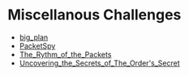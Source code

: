 # Miscellanous Challenges

- [big_plan](./big_plan/)
- [PacketSpy](./PacketSpy/)
- [The_Rythm_of_the_Packets](./The_Rythm_of_the_Packets/)
- [Uncovering_the_Secrets_of_The_Order's_Secret](./Uncovering_the_Secrets_of_The_Order's_Secret/)
